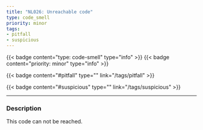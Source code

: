 ```yaml
---
title: "NL026: Unreachable code"
type: code_smell
priority: minor
tags:
- pitfall 
- suspicious 
---
```


{{< badge content="type: code-smell" type="info" >}}
{{< badge content="priority: minor" type="info" >}}


{{< badge content="#pitfall" type="" link="/tags/pitfall" >}}

{{< badge content="#suspicious" type="" link="/tags/suspicious" >}}

---

### Description
This code can not be reached.
